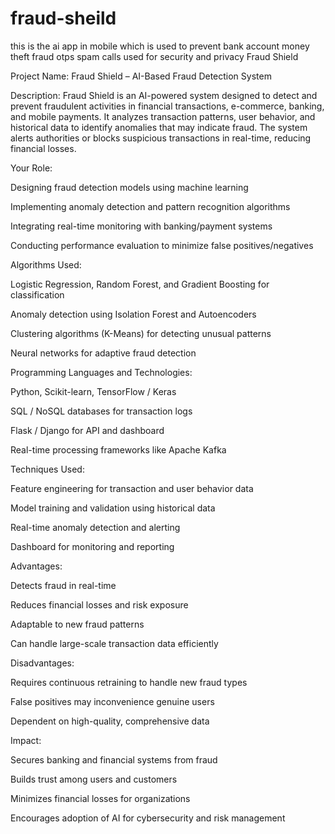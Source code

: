 # fraud-sheild
this is the ai app in mobile which is used to prevent bank account money theft fraud otps spam calls used for security and privacy
Fraud Shield

Project Name: Fraud Shield – AI-Based Fraud Detection System

Description:
Fraud Shield is an AI-powered system designed to detect and prevent fraudulent activities in financial transactions, e-commerce, banking, and mobile payments. It analyzes transaction patterns, user behavior, and historical data to identify anomalies that may indicate fraud. The system alerts authorities or blocks suspicious transactions in real-time, reducing financial losses.

Your Role:

Designing fraud detection models using machine learning

Implementing anomaly detection and pattern recognition algorithms

Integrating real-time monitoring with banking/payment systems

Conducting performance evaluation to minimize false positives/negatives

Algorithms Used:

Logistic Regression, Random Forest, and Gradient Boosting for classification

Anomaly detection using Isolation Forest and Autoencoders

Clustering algorithms (K-Means) for detecting unusual patterns

Neural networks for adaptive fraud detection

Programming Languages and Technologies:

Python, Scikit-learn, TensorFlow / Keras

SQL / NoSQL databases for transaction logs

Flask / Django for API and dashboard

Real-time processing frameworks like Apache Kafka

Techniques Used:

Feature engineering for transaction and user behavior data

Model training and validation using historical data

Real-time anomaly detection and alerting

Dashboard for monitoring and reporting

Advantages:

Detects fraud in real-time

Reduces financial losses and risk exposure

Adaptable to new fraud patterns

Can handle large-scale transaction data efficiently

Disadvantages:

Requires continuous retraining to handle new fraud types

False positives may inconvenience genuine users

Dependent on high-quality, comprehensive data

Impact:

Secures banking and financial systems from fraud

Builds trust among users and customers

Minimizes financial losses for organizations

Encourages adoption of AI for cybersecurity and risk management
